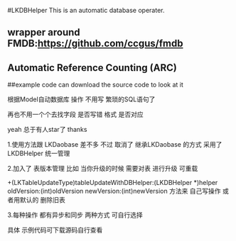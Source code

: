 #LKDBHelper
This is an automatic database operater.
## wrapper around FMDB:https://github.com/ccgus/fmdb
## Automatic Reference Counting (ARC)
##example code can download the source code to look at it



根据Model自动数据库 操作  不用写 繁琐的SQL语句了  

再也不用一个个去找字段 是否写错 格式 是否对应

yeah 总于有人star了  thanks  

1.使用方法跟 LKDaobase 差不多  不过 取消了 继承LKDaobase 的方式  采用了LKDBHelper 统一管理

2.加入了 表版本管理     比如  当你升级的时候  需要对表 进行升级   可重载

+(LKTableUpdateType)tableUpdateWithDBHelper:(LKDBHelper *)helper oldVersion:(int)oldVersion newVersion:(int)newVersion 
方法来  自己写操作 或者用默认的 删除旧表

3.每种操作 都有异步和同步 两种方式 可自行选择

具体 示例代码可下载源码自行查看


